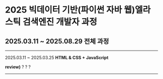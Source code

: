 # 2025 빅데이터 기반(파이썬 자바 웹)엘라스틱 검색엔진 개발자 과정

<h2>2025.03.11 ~ 2025.08.29 전체 과정</h2>
<hr>
<p>2025.03.11 ~ 2025.03.25 <b>HTML & CSS + JavaScript </b></p>
<p><b>review)</b> ? ? ? </p>
<hr>
